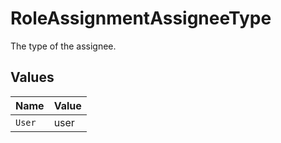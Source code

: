 # RoleAssignmentAssigneeType

The type of the assignee.


## Values

| Name   | Value  |
| ------ | ------ |
| `User` | user   |
